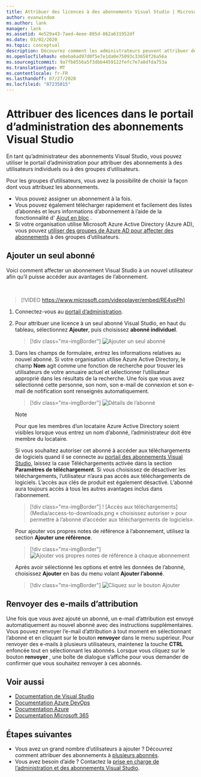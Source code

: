 ```yaml
---
title: Attribuer des licences à des abonnements Visual Studio | Microsoft Docs
author: evanwindom
ms.author: lank
manager: lank
ms.assetid: 4e529a43-7aed-4eee-895d-862a631952df
ms.date: 03/02/2020
ms.topic: conceptual
description: Découvrez comment les administrateurs peuvent attribuer des licences aux abonnés
ms.openlocfilehash: e8eba6ad97d0f5e7e1da0e75093c33658f26a56a
ms.sourcegitcommit: 9a7fb8556a5f3dbb4459122fefc7e7a8dfda753a
ms.translationtype: MT
ms.contentlocale: fr-FR
ms.lasthandoff: 07/27/2020
ms.locfileid: "87235015"
---
```

# <a name="assign-licenses-in-the-visual-studio-subscriptions-administration-portal"></a>Attribuer des licences dans le portail d’administration des abonnements Visual Studio
En tant qu’administrateur des abonnements Visual Studio, vous pouvez utiliser le portail d’administration pour attribuer des abonnements à des utilisateurs individuels ou à des groupes d’utilisateurs.

Pour les groupes d’utilisateurs, vous avez la possibilité de choisir la façon dont vous attribuez les abonnements.  
- Vous pouvez assigner un abonnement à la fois.
- Vous pouvez également télécharger rapidement et facilement des listes d’abonnés et leurs informations d’abonnement à l’aide de la fonctionnalité d' [Ajout en bloc](assign-license-bulk.md) .
- Si votre organisation utilise Microsoft Azure Active Directory (Azure AD), vous pouvez [utiliser des groupes de Azure AD pour affecter des abonnements](https://docs.microsoft.com/visualstudio/subscriptions/assign-license-bulk#use-azure-active-directory-groups-to-assign-subscriptions) à des groupes d’utilisateurs.  


## <a name="add-a-single-subscriber"></a>Ajouter un seul abonné
Voici comment affecter un abonnement Visual Studio à un nouvel utilisateur afin qu’il puisse accéder aux avantages de l’abonnement.

<br>

> [!VIDEO https://www.microsoft.com/videoplayer/embed/RE4vpPh]


1. Connectez-vous au [portail d’administration](https://manage.visualstudio.com).
2. Pour attribuer une licence à un seul abonné Visual Studio, en haut du tableau, sélectionnez **Ajouter**, puis choisissez **abonné individuel**.
   > [!div class="mx-imgBorder"]
   > ![Ajouter un seul abonné](_img/assign-license-add/add-subscriber-individual.png "Cliquez sur Ajouter, puis choisissez abonné individuel pour affecter un seul abonnement.")
3. Dans les champs de formulaire, entrez les informations relatives au nouvel abonné. Si votre organisation utilise Azure Active Directory, le champ **Nom** agit comme une fonction de recherche pour trouver les utilisateurs de votre annuaire actuel et sélectionner l’utilisateur approprié dans les résultats de la recherche. Une fois que vous avez sélectionné cette personne, son nom, son e-mail de connexion et son e-mail de notification sont renseignés automatiquement.
   > [!div class="mx-imgBorder"]
   > ![Détails de l’abonné](_img/assign-license-add/subscriber-details.png "Entrez le nom de l’abonné et d’autres détails, ou choisissez parmi les membres du locataire.")

    > [!NOTE]
    > Pour que les membres d’un locataire Azure Active Directory soient visibles lorsque vous entrez un nom d’abonné, l’administrateur doit être membre du locataire. 


    Si vous souhaitez autoriser cet abonné à accéder aux téléchargements de logiciels quand il se connecte au [portail des abonnements Visual Studio](https://my.visualstudio.com?wt.mc_id=o~msft~docs), laissez la case Téléchargements activée dans la section **Paramètres de téléchargement**. Si vous choisissez de désactiver les téléchargements, l’utilisateur n’aura pas accès aux téléchargements de logiciels.  L’accès aux clés de produit est également désactivé.  L’abonné aura toujours accès à tous les autres avantages inclus dans l’abonnement.
   > [!div class="mx-imgBorder"]
   > ! [Accès aux téléchargements] (Media/access-to-downloads.png « choisissez autoriser » pour permettre à l’abonné d’accéder aux téléchargements de logiciels».

    Pour ajouter vos propres notes de référence à l’abonnement, utilisez la section **Ajouter une référence**.
   > [!div class="mx-imgBorder"]
   > ![Ajouter vos propres notes de référence à chaque abonnement](media/add-subscriber-reference-notes.png "Utilisez le champ de référence pour enregistrer les notes relatives à cet abonnement.")

    Après avoir sélectionné les options et entré les données de l’abonné, choisissez **Ajouter** en bas du menu volant **Ajouter l’abonné**.
   > [!div class="mx-imgBorder"]
   > ![Cliquez sur le bouton Ajouter](media/add-button.png "Cliquez sur Ajouter pour enregistrer les informations et attribuer l’abonnement à l’abonné.")

## <a name="resend-assignment-emails"></a>Renvoyer des e-mails d’attribution
Une fois que vous avez ajouté un abonné, un e-mail d’attribution est envoyé automatiquement au nouvel abonné avec des instructions supplémentaires. Vous pouvez renvoyer l’e-mail d’attribution à tout moment en sélectionnant l’abonné et en cliquant sur le bouton **renvoyer** dans le menu supérieur.  Pour renvoyer des e-mails à plusieurs utilisateurs, maintenez la touche **CTRL** enfoncée tout en sélectionnant les abonnés.  Lorsque vous cliquez sur le bouton **renvoyer** , une boîte de dialogue s’affiche pour vous demander de confirmer que vous souhaitez renvoyer à ces abonnés.  

## <a name="see-also"></a>Voir aussi
- [Documentation de Visual Studio](https://docs.microsoft.com/visualstudio/)
- [Documentation Azure DevOps](https://docs.microsoft.com/azure/devops/)
- [Documentation Azure](https://docs.microsoft.com/azure/)
- [Documentation Microsoft 365](https://docs.microsoft.com/microsoft-365/)


## <a name="next-steps"></a>Étapes suivantes
- Vous avez un grand nombre d’utilisateurs à ajouter ?  Découvrez comment attribuer des abonnements à [plusieurs abonnés](assign-license-bulk.md).
- Vous avez besoin d’aide ?  Contactez la [prise en charge de l’administration et des abonnements Visual Studio](https://visualstudio.microsoft.com/support/support-overview-vs).


